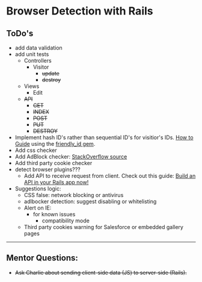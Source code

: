 # Browser Detection with Rails

## ToDo's
 - add data validation
 - add unit tests
    - Controllers
        - Visitor
            - ~~update~~
            - ~~destroy~~
    - Views
        - Edit
    - ~~API~~
        - ~~GET~~
        - ~~INDEX~~
        - ~~POST~~
        - ~~PUT~~
        - ~~DESTROY~~
 - Implement hash ID's rather than sequential ID's for visitior's IDs. [How to Guide](https://hackernoon.com/how-to-use-hash-ids-in-your-url-in-ruby-on-rails-5-e8b7cdd31733) using the [friendly_id gem](https://github.com/norman/friendly_id).
 - Add css checker
 - Add AdBlock checker: [StackOverflow source](https://stackoverflow.com/a/20505898)
 - Add third party cookie checker
 - detect browser plugins???
    - Add API to receive request from client. Check out this guide: [Build an API in your Rails app now!](https://www.kollegorna.se/en/2015/04/build-an-api-now/)
 - Suggestions logic:
    - CSS false: network blocking or antivirus
    - adlbocker detection: suggest disabling or whitelisting
    - Alert on IE:
        - for known issues
            - compatibility mode
    - Third party cookies warning for Salesforce or embedded gallery pages

---
    
## Mentor Questions:

- ~~Ask Charlie about sending client-side data (JS) to server-side (Rails).~~
